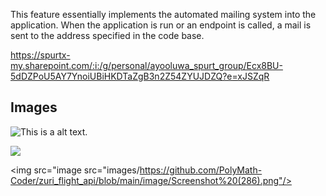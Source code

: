 This feature essentially implements the automated mailing system into the application. When the application is run or an endpoint is called, a mail is sent to the address specified in the code base.

https://spurtx-my.sharepoint.com/:i:/g/personal/ayooluwa_spurt_group/Ecx8BU-5dDZPoU5AY7YnoiUBiHKDTaZgB3n2Z54ZYUJDZQ?e=xJSZqR
## Images

![This is a alt text.](/image/Screenshot.png/ "This is a sample image.")

![](images/https://github.com/PolyMath-Coder/zuri_flight_api/blob/main/image/Screenshot%20(286).png)

<img src="image src="images/https://github.com/PolyMath-Coder/zuri_flight_api/blob/main/image/Screenshot%20(286).png"/>
